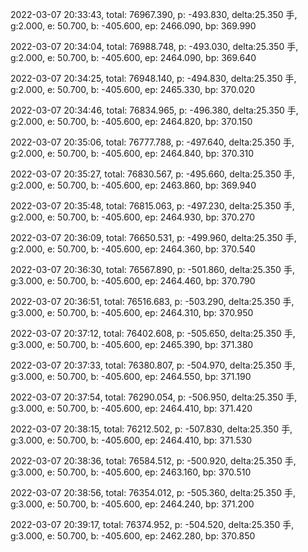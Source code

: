 2022-03-07 20:33:43, total: 76967.390, p: -493.830, delta:25.350 手, g:2.000, e: 50.700, b: -405.600, ep: 2466.090, bp: 369.990

2022-03-07 20:34:04, total: 76988.748, p: -493.030, delta:25.350 手, g:2.000, e: 50.700, b: -405.600, ep: 2464.090, bp: 369.640

2022-03-07 20:34:25, total: 76948.140, p: -494.830, delta:25.350 手, g:2.000, e: 50.700, b: -405.600, ep: 2465.330, bp: 370.020

2022-03-07 20:34:46, total: 76834.965, p: -496.380, delta:25.350 手, g:2.000, e: 50.700, b: -405.600, ep: 2464.820, bp: 370.150

2022-03-07 20:35:06, total: 76777.788, p: -497.640, delta:25.350 手, g:2.000, e: 50.700, b: -405.600, ep: 2464.840, bp: 370.310

2022-03-07 20:35:27, total: 76830.567, p: -495.660, delta:25.350 手, g:2.000, e: 50.700, b: -405.600, ep: 2463.860, bp: 369.940

2022-03-07 20:35:48, total: 76815.063, p: -497.230, delta:25.350 手, g:2.000, e: 50.700, b: -405.600, ep: 2464.930, bp: 370.270

2022-03-07 20:36:09, total: 76650.531, p: -499.960, delta:25.350 手, g:2.000, e: 50.700, b: -405.600, ep: 2464.360, bp: 370.540

2022-03-07 20:36:30, total: 76567.890, p: -501.860, delta:25.350 手, g:3.000, e: 50.700, b: -405.600, ep: 2464.460, bp: 370.790

2022-03-07 20:36:51, total: 76516.683, p: -503.290, delta:25.350 手, g:3.000, e: 50.700, b: -405.600, ep: 2464.310, bp: 370.950

2022-03-07 20:37:12, total: 76402.608, p: -505.650, delta:25.350 手, g:3.000, e: 50.700, b: -405.600, ep: 2465.390, bp: 371.380

2022-03-07 20:37:33, total: 76380.807, p: -504.970, delta:25.350 手, g:3.000, e: 50.700, b: -405.600, ep: 2464.550, bp: 371.190

2022-03-07 20:37:54, total: 76290.054, p: -506.950, delta:25.350 手, g:3.000, e: 50.700, b: -405.600, ep: 2464.410, bp: 371.420

2022-03-07 20:38:15, total: 76212.502, p: -507.830, delta:25.350 手, g:3.000, e: 50.700, b: -405.600, ep: 2464.410, bp: 371.530

2022-03-07 20:38:36, total: 76584.512, p: -500.920, delta:25.350 手, g:3.000, e: 50.700, b: -405.600, ep: 2463.160, bp: 370.510

2022-03-07 20:38:56, total: 76354.012, p: -505.360, delta:25.350 手, g:3.000, e: 50.700, b: -405.600, ep: 2464.240, bp: 371.200

2022-03-07 20:39:17, total: 76374.952, p: -504.520, delta:25.350 手, g:3.000, e: 50.700, b: -405.600, ep: 2462.280, bp: 370.850